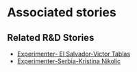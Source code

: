 # Associated stories

<!-- !!DO NOT REMOVE!! start autogenerated hyperlinks -->
## Related R&D Stories
- [Experimenter\- El Salvador\-Victor Tablas](/stories/?doc=Victor%20El%20Salvador_LQ-en-US)
- [Experimenter\-Serbia\-Kristina Nikolic](/stories/?doc=Kristina%20Serbia_LQ-en-US)
<!-- !!DO NOT REMOVE!! end autogenerated hyperlinks -->